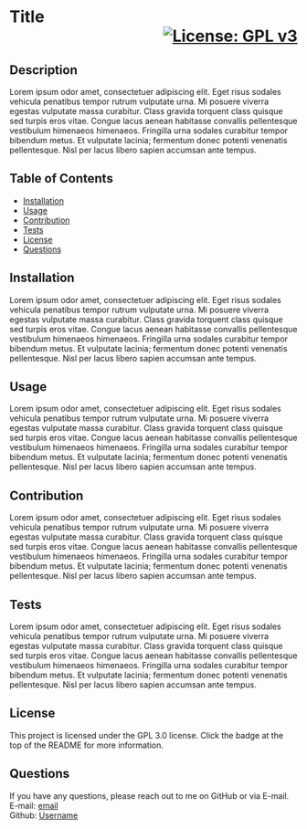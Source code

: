 # Title<div align="right">[![License: GPL v3](https://img.shields.io/badge/License-GPLv3-blue.svg)](https://www.gnu.org/licenses/gpl-3.0)</div>
  
  ## Description
  Lorem ipsum odor amet, consectetuer adipiscing elit. Eget risus sodales vehicula penatibus tempor rutrum vulputate urna. Mi posuere viverra egestas vulputate massa curabitur. Class gravida torquent class quisque sed turpis eros vitae. Congue lacus aenean habitasse convallis pellentesque vestibulum himenaeos himenaeos. Fringilla urna sodales curabitur tempor bibendum metus. Et vulputate lacinia; fermentum donec potenti venenatis pellentesque. Nisl per lacus libero sapien accumsan ante tempus.

  ## Table of Contents
  - [Installation](#installation)
  - [Usage](#usage)
  - [Contribution](#contribution)
  - [Tests](#tests)
  - [License](#license)
  - [Questions](#questions)

  ## Installation
  Lorem ipsum odor amet, consectetuer adipiscing elit. Eget risus sodales vehicula penatibus tempor rutrum vulputate urna. Mi posuere viverra egestas vulputate massa curabitur. Class gravida torquent class quisque sed turpis eros vitae. Congue lacus aenean habitasse convallis pellentesque vestibulum himenaeos himenaeos. Fringilla urna sodales curabitur tempor bibendum metus. Et vulputate lacinia; fermentum donec potenti venenatis pellentesque. Nisl per lacus libero sapien accumsan ante tempus.

  ## Usage
  Lorem ipsum odor amet, consectetuer adipiscing elit. Eget risus sodales vehicula penatibus tempor rutrum vulputate urna. Mi posuere viverra egestas vulputate massa curabitur. Class gravida torquent class quisque sed turpis eros vitae. Congue lacus aenean habitasse convallis pellentesque vestibulum himenaeos himenaeos. Fringilla urna sodales curabitur tempor bibendum metus. Et vulputate lacinia; fermentum donec potenti venenatis pellentesque. Nisl per lacus libero sapien accumsan ante tempus.

  ## Contribution
  Lorem ipsum odor amet, consectetuer adipiscing elit. Eget risus sodales vehicula penatibus tempor rutrum vulputate urna. Mi posuere viverra egestas vulputate massa curabitur. Class gravida torquent class quisque sed turpis eros vitae. Congue lacus aenean habitasse convallis pellentesque vestibulum himenaeos himenaeos. Fringilla urna sodales curabitur tempor bibendum metus. Et vulputate lacinia; fermentum donec potenti venenatis pellentesque. Nisl per lacus libero sapien accumsan ante tempus.

  ## Tests
  Lorem ipsum odor amet, consectetuer adipiscing elit. Eget risus sodales vehicula penatibus tempor rutrum vulputate urna. Mi posuere viverra egestas vulputate massa curabitur. Class gravida torquent class quisque sed turpis eros vitae. Congue lacus aenean habitasse convallis pellentesque vestibulum himenaeos himenaeos. Fringilla urna sodales curabitur tempor bibendum metus. Et vulputate lacinia; fermentum donec potenti venenatis pellentesque. Nisl per lacus libero sapien accumsan ante tempus.

  ## License
  This project is licensed under the GPL 3.0 license. Click the badge at the top of the README for more information.
  
  ## Questions
  If you have any questions, please reach out to me on GitHub or via E-mail.  
  E-mail: [email](mailto:email)  
  Github: [Username](URL)

